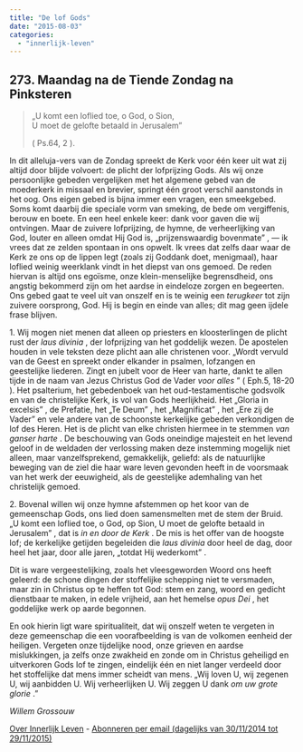 ```yaml
---
title: "De lof Gods"
date: "2015-08-03"
categories: 
  - "innerlijk-leven"
---
```


## 273\. Maandag na de Tiende Zondag na Pinksteren

> „U komt een loflied toe, o God, o Sion,  
> U moet de gelofte betaald in Jerusalem”
> 
> ( Ps.64, 2 ).

In dit alleluja-vers van de Zondag spreekt de Kerk voor één keer uit wat zij altijd door blijde volvoert: de plicht der lofprijzing Gods. Als wij onze persoonlijke gebeden vergelijken met het algemene gebed van de moederkerk in missaal en brevier, springt één groot verschil aanstonds in het oog. Ons eigen gebed is bijna immer een vragen, een smeekgebed. Soms komt daarbij die speciale vorm van smeking, de bede om vergiffenis, berouw en boete. En een heel enkele keer: dank voor gaven die wij ontvingen. Maar de zuivere lofprijzing, de hymne, de verheerlijking van God, louter en alleen omdat Hij God is, „prijzenswaardig bovenmate” , — ik vrees dat ze zelden spontaan in ons opwelt. Ik vrees dat zelfs daar waar de Kerk ze ons op de lippen legt (zoals zij Goddank doet, menigmaal), haar loflied weinig weerklank vindt in het diepst van ons gemoed. De reden hiervan is altijd ons egoïsme, onze klein-menselijke begrensdheid, ons angstig bekommerd zijn om het aardse in eindeloze zorgen en begeerten. Ons gebed gaat te veel uit van onszelf en is te weinig een _terugkeer_ tot zijn zuivere oorsprong, God. Hij is begin en einde van alles; dit mag geen ijdele frase blijven.

1\. Wij mogen niet menen dat alleen op priesters en kloosterlingen de plicht rust der _laus divinia_ , der lofprijzing van het goddelijk wezen. De apostelen houden in vele teksten deze plicht aan alle christenen voor. „Wordt vervuld van de Geest en spreekt onder elkander in psalmen, lofzangen en geestelijke liederen. Zingt en jubelt voor de Heer van harte, dankt te allen tijde in de naam van Jezus Christus God de Vader _voor alles_ ” ( Eph.5, 18-20 ). Het psalterium, het gebedenboek van het oud-testamentische godsvolk en van de christelijke Kerk, is vol van Gods heerlijkheid. Het „Gloria in excelsis” , de Prefatie, het „Te Deum” , het „Magnificat” , het „Ere zij de Vader” en vele andere van de schoonste kerkelijke gebeden verkondigen de lof des Heren. Het is de plicht van elke christen hiermee in te stemmen _van ganser harte_ . De beschouwing van Gods oneindige majesteit en het levend geloof in de weldaden der verlossing maken deze instemming mogelijk niet alleen, maar vanzelfsprekend, gemakkelijk, geliefd: als de natuurlijke beweging van de ziel die haar ware leven gevonden heeft in de voorsmaak van het werk der eeuwigheid, als de geestelijke ademhaling van het christelijk gemoed.

2\. Bovenal willen wij onze hymne afstemmen op het koor van de gemeenschap Gods, ons lied doen samensmelten met de stem der Bruid. „U komt een loflied toe, o God, op Sion, U moet de gelofte betaald in Jerusalem” , dat is _in en door de Kerk_ . De mis is het offer van de hoogste lof; de kerkelijke getijden begeleiden die _laus divinia_ door heel de dag, door heel het jaar, door alle jaren, „totdat Hij wederkomt” .

Dit is ware vergeestelijking, zoals het vleesgeworden Woord ons heeft geleerd: de schone dingen der stoffelijke schepping niet te versmaden, maar zin in Christus op te heffen tot God: stem en zang, woord en gedicht dienstbaar te maken, in edele vrijheid, aan het hemelse _opus Dei_ , het goddelijke werk op aarde begonnen.

En ook hierin ligt ware spiritualiteit, dat wij onszelf weten te vergeten in deze gemeenschap die een voorafbeelding is van de volkomen eenheid der heiligen. Vergeten onze tijdelijke nood, onze grieven en aardse mislukkingen, ja zelfs onze zwakheid en zonde om in Christus geheiligd en uitverkoren Gods lof te zingen, eindelijk één en niet langer verdeeld door het stoffelijke dat mens immer scheidt van mens. „Wij loven U, wij zegenen U, wij aanbidden U. Wij verheerlijken U. Wij zeggen U dank _om uw grote glorie_ .”

_Willem Grossouw_

[Over Innerlijk Leven](/blog/een-jaar-lang-innerlijk-leven-op-geloven-leren/) - [Abonneren per email (dagelijks van 30/11/2014 tot 29/11/2015)](http://eepurl.com/9P3DT)
